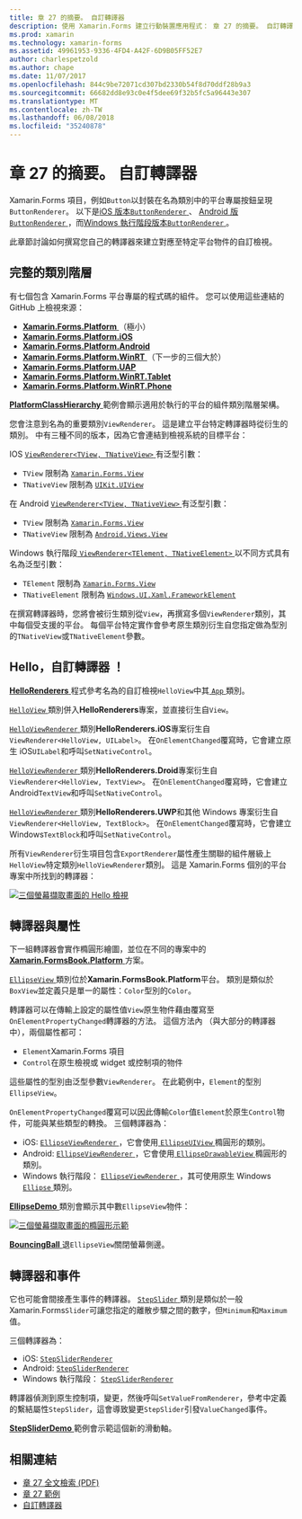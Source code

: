 ```yaml
---
title: 章 27 的摘要。 自訂轉譯器
description: 使用 Xamarin.Forms 建立行動裝置應用程式： 章 27 的摘要。 自訂轉譯器
ms.prod: xamarin
ms.technology: xamarin-forms
ms.assetid: 49961953-9336-4FD4-A42F-6D9B05FF52E7
author: charlespetzold
ms.author: chape
ms.date: 11/07/2017
ms.openlocfilehash: 844c9be72071cd307bd2330b54f8d70ddf28b9a3
ms.sourcegitcommit: 66682dd8e93c0e4f5dee69f32b5fc5a96443e307
ms.translationtype: MT
ms.contentlocale: zh-TW
ms.lasthandoff: 06/08/2018
ms.locfileid: "35240878"
---
```

# <a name="summary-of-chapter-27-custom-renderers"></a>章 27 的摘要。 自訂轉譯器

Xamarin.Forms 項目，例如`Button`以封裝在名為類別中的平台專屬按鈕呈現`ButtonRenderer`。  以下是[iOS 版本`ButtonRenderer` ](https://github.com/xamarin/Xamarin.Forms/blob/master/Xamarin.Forms.Platform.iOS/Renderers/ButtonRenderer.cs)、 [Android 版`ButtonRenderer` ](https://github.com/xamarin/Xamarin.Forms/blob/master/Xamarin.Forms.Platform.Android/Renderers/ButtonRenderer.cs)，而[Windows 執行階段版本`ButtonRenderer` ](https://github.com/xamarin/Xamarin.Forms/blob/master/Xamarin.Forms.Platform.WinRT/ButtonRenderer.cs)。

此章節討論如何撰寫您自己的轉譯器來建立對應至特定平台物件的自訂檢視。

## <a name="the-complete-class-hierarchy"></a>完整的類別階層

有七個包含 Xamarin.Forms 平台專屬的程式碼的組件。
您可以使用這些連結的 GitHub 上檢視來源：

- [**Xamarin.Forms.Platform** ](https://github.com/xamarin/Xamarin.Forms/tree/master/Xamarin.Forms.Platform) （極小）
- [**Xamarin.Forms.Platform.iOS**](https://github.com/xamarin/Xamarin.Forms/tree/master/Xamarin.Forms.Platform.iOS)
- [**Xamarin.Forms.Platform.Android**](https://github.com/xamarin/Xamarin.Forms/tree/master/Xamarin.Forms.Platform.Android)
- [**Xamarin.Forms.Platform.WinRT** ](https://github.com/xamarin/Xamarin.Forms/tree/master/Xamarin.Forms.Platform.WinRT) （下一步的三個大於）
- [**Xamarin.Forms.Platform.UAP**](https://github.com/xamarin/Xamarin.Forms/tree/master/Xamarin.Forms.Platform.UAP)
- [**Xamarin.Forms.Platform.WinRT.Tablet**](https://github.com/xamarin/Xamarin.Forms/tree/master/Xamarin.Forms.Platform.WinRT.Tablet)
- [**Xamarin.Forms.Platform.WinRT.Phone**](https://github.com/xamarin/Xamarin.Forms/tree/master/Xamarin.Forms.Platform.WinRT.Phone)

[ **PlatformClassHierarchy** ](https://github.com/xamarin/xamarin-forms-book-samples/tree/master/Chapter27/PlatformClassHierarchy)範例會顯示適用於執行的平台的組件類別階層架構。

您會注意到名為的重要類別`ViewRenderer`。 這是建立平台特定轉譯器時從衍生的類別。 中有三種不同的版本，因為它會連結到檢視系統的目標平台：

IOS [ `ViewRenderer<TView, TNativeView>` ](https://github.com/xamarin/Xamarin.Forms/blob/master/Xamarin.Forms.Platform.iOS/ViewRenderer.cs#L26)有泛型引數：

- `TView` 限制為 [`Xamarin.Forms.View`](https://developer.xamarin.com/api/type/Xamarin.Forms.View/)
- `TNativeView` 限制為 [`UIKit.UIView`](https://developer.xamarin.com/api/type/UIKit.UIView/)

在 Android [ `ViewRenderer<TView, TNativeView>` ](https://github.com/xamarin/Xamarin.Forms/blob/master/Xamarin.Forms.Platform.Android/ViewRenderer.cs#L14)有泛型引數：

- `TView` 限制為 [`Xamarin.Forms.View`](https://developer.xamarin.com/api/type/Xamarin.Forms.View/)
- `TNativeView` 限制為 [`Android.Views.View`](https://developer.xamarin.com/api/type/Android.Views.View/)

Windows 執行階段[ `ViewRenderer<TElement, TNativeElement>` ](https://github.com/xamarin/Xamarin.Forms/blob/master/Xamarin.Forms.Platform.WinRT/ViewRenderer.cs#L12)以不同方式具有名為泛型引數：

- `TElement` 限制為 [`Xamarin.Forms.View`](https://developer.xamarin.com/api/type/Xamarin.Forms.View/)
- `TNativeElement` 限制為 [`Windows.UI.Xaml.FrameworkElement`](https://msdn.microsoft.com/library/windows/apps/windows.ui.xaml.frameworkelement.aspx)

在撰寫轉譯器時，您將會被衍生類別從`View`，再撰寫多個`ViewRenderer`類別，其中每個受支援的平台。 每個平台特定實作會參考原生類別衍生自您指定做為型別的`TNativeView`或`TNativeElement`參數。

## <a name="hello-custom-renderers"></a>Hello，自訂轉譯器 ！

[ **HelloRenderers** ](https://github.com/xamarin/xamarin-forms-book-samples/tree/master/Chapter27/HelloRenderers)程式參考名為的自訂檢視`HelloView`中其[ `App` ](https://github.com/xamarin/xamarin-forms-book-samples/blob/master/Chapter27/HelloRenderers/HelloRenderers/HelloRenderers/App.cs)類別。

[ `HelloView` ](https://github.com/xamarin/xamarin-forms-book-samples/blob/master/Chapter27/HelloRenderers/HelloRenderers/HelloRenderers/HelloView.cs)類別併入**HelloRenderers**專案，並直接衍生自`View`。

[ `HelloViewRenderer` ](https://github.com/xamarin/xamarin-forms-book-samples/blob/master/Chapter27/HelloRenderers/HelloRenderers/HelloRenderers.iOS/HelloViewRenderer.cs)類別**HelloRenderers.iOS**專案衍生自`ViewRenderer<HelloView, UILabel>`。 在`OnElementChanged`覆寫時，它會建立原生 iOS`UILabel`和呼叫`SetNativeControl`。

[ `HelloViewRenderer` ](https://github.com/xamarin/xamarin-forms-book-samples/blob/master/Chapter27/HelloRenderers/HelloRenderers/HelloRenderers.Droid/HelloViewRenderer.cs)類別**HelloRenderers.Droid**專案衍生自`ViewRenderer<HelloView, TextView>`。 在`OnElementChanged`覆寫時，它會建立 Android`TextView`和呼叫`SetNativeControl`。

[ `HelloViewRenderer` ](https://github.com/xamarin/xamarin-forms-book-samples/blob/master/Chapter27/HelloRenderers/HelloRenderers/HelloRenderers.UWP/HelloViewRenderer.cs)類別**HelloRenderers.UWP**和其他 Windows 專案衍生自`ViewRenderer<HelloView, TextBlock>`。 在`OnElementChanged`覆寫時，它會建立 Windows`TextBlock`和呼叫`SetNativeControl`。

所有`ViewRenderer`衍生項目包含`ExportRenderer`屬性產生關聯的組件層級上`HelloView`特定類別`HelloViewRenderer`類別。 這是 Xamarin.Forms 個別的平台專案中所找到的轉譯器：

[![三個螢幕擷取畫面的 Hello 檢視](images/ch27fg02-small.png "自訂轉譯器")](images/ch27fg02-large.png#lightbox "自訂轉譯器")

## <a name="renderers-and-properties"></a>轉譯器與屬性

下一組轉譯器會實作橢圓形繪圖，並位在不同的專案中的[ **Xamarin.FormsBook.Platform** ](https://github.com/xamarin/xamarin-forms-book-samples/tree/master/Libraries/Xamarin.FormsBook.Platform)方案。

[ `EllipseView` ](https://github.com/xamarin/xamarin-forms-book-samples/blob/master/Libraries/Xamarin.FormsBook.Platform/Xamarin.FormsBook.Platform/EllipseView.cs)類別位於**Xamarin.FormsBook.Platform**平台。 類別是類似於`BoxView`並定義只是單一的屬性：`Color`型別的`Color`。

轉譯器可以在傳輸上設定的屬性值`View`原生物件藉由覆寫至`OnElementPropertyChanged`轉譯器的方法。 這個方法內 （與大部分的轉譯器中），兩個屬性都可：

- `Element`Xamarin.Forms 項目
- `Control`在原生檢視或 widget 或控制項的物件

這些屬性的型別由泛型參數`ViewRenderer`。 在此範例中，`Element`的型別`EllipseView`。

`OnElementPropertyChanged`覆寫可以因此傳輸`Color`值`Element`於原生`Control`物件，可能與某些類型的轉換。 三個轉譯器為：

- iOS: [ `EllipseViewRenderer` ](https://github.com/xamarin/xamarin-forms-book-samples/blob/master/Libraries/Xamarin.FormsBook.Platform/Xamarin.FormsBook.Platform.iOS/EllipseViewRenderer.cs)，它會使用[ `EllipseUIView` ](https://github.com/xamarin/xamarin-forms-book-samples/blob/master/Libraries/Xamarin.FormsBook.Platform/Xamarin.FormsBook.Platform.iOS/EllipseUIView.cs)橢圓形的類別。
- Android: [ `EllipseViewRenderer` ](https://github.com/xamarin/xamarin-forms-book-samples/blob/master/Libraries/Xamarin.FormsBook.Platform/Xamarin.FormsBook.Platform.Android/EllipseViewRenderer.cs)，它會使用[ `EllipseDrawableView` ](https://github.com/xamarin/xamarin-forms-book-samples/blob/master/Libraries/Xamarin.FormsBook.Platform/Xamarin.FormsBook.Platform.Android/EllipseDrawableView.cs)橢圓形的類別。
- Windows 執行階段： [ `EllipseViewRenderer` ](https://github.com/xamarin/xamarin-forms-book-samples/blob/master/Libraries/Xamarin.FormsBook.Platform/Xamarin.FormsBook.Platform.WinRT/EllipseViewRenderer.cs)，其可使用原生 Windows [ `Ellipse` ](https://msdn.microsoft.com/library/windows/apps/windows.ui.xaml.shapes.ellipse.aspx)類別。

[ **EllipseDemo** ](https://github.com/xamarin/xamarin-forms-book-samples/tree/master/Chapter27/EllipseDemo)類別會顯示其中數`EllipseView`物件：

[![三個螢幕擷取畫面的橢圓形示範](images/ch27fg03-small.png "EllipseView 自訂轉譯器")](images/ch27fg03-large.png#lightbox "EllipseView 自訂轉譯器")

[ **BouncingBall** ](https://github.com/xamarin/xamarin-forms-book-samples/tree/master/Chapter27/BouncingBall)退`EllipseView`關閉螢幕側邊。

## <a name="renderers-and-events"></a>轉譯器和事件

它也可能會間接產生事件的轉譯器。 [ `StepSlider` ](https://github.com/xamarin/xamarin-forms-book-samples/blob/master/Libraries/Xamarin.FormsBook.Platform/Xamarin.FormsBook.Platform/StepSlider.cs)類別是類似於一般 Xamarin.Forms`Slider`可讓您指定的離散步驟之間的數字，但`Minimum`和`Maximum`值。

三個轉譯器為：

- iOS: [`StepSliderRenderer`](https://github.com/xamarin/xamarin-forms-book-samples/blob/master/Libraries/Xamarin.FormsBook.Platform/Xamarin.FormsBook.Platform.iOS/StepSliderRenderer.cs)
- Android: [`StepSliderRenderer`](https://github.com/xamarin/xamarin-forms-book-samples/blob/master/Libraries/Xamarin.FormsBook.Platform/Xamarin.FormsBook.Platform.Android/StepSliderRenderer.cs)
- Windows 執行階段： [`StepSliderRenderer`](https://github.com/xamarin/xamarin-forms-book-samples/blob/master/Libraries/Xamarin.FormsBook.Platform/Xamarin.FormsBook.Platform.WinRT/StepSliderRenderer.cs)

轉譯器偵測到原生控制項，變更，然後呼叫`SetValueFromRenderer`，參考中定義的繫結屬性`StepSlider`，這會導致變更`StepSlider`引發`ValueChanged`事件。

[ **StepSliderDemo** ](https://github.com/xamarin/xamarin-forms-book-samples/tree/master/Chapter27/StepSliderDemo)範例會示範這個新的滑動軸。



## <a name="related-links"></a>相關連結

- [章 27 全文檢索 (PDF)](https://download.xamarin.com/developer/xamarin-forms-book/XamarinFormsBook-Ch27-Apr2016.pdf)
- [章 27 範例](https://github.com/xamarin/xamarin-forms-book-samples/tree/master/Chapter27)
- [自訂轉譯器](~/xamarin-forms/app-fundamentals/custom-renderer/index.md)
